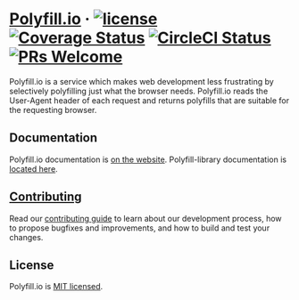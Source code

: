 
# [Polyfill.io][production] &middot; [![license][license-badge]][license] [![Coverage Status][coveralls-badge]][coveralls] [![CircleCI Status][circle-ci-badge]][circle-ci] [![PRs Welcome][pull-requests-badge]][contributing guide]

Polyfill.io is a service which makes web development less frustrating by selectively polyfilling just what the browser needs.
Polyfill.io reads the User-Agent header of each request and returns polyfills that are suitable for the requesting browser.

## Documentation

Polyfill.io documentation is [on the website][production].
Polyfill-library documentation is [located here][polyfill-library].


## [Contributing][contributing guide]

Read our [contributing guide] to learn about our development process, how to propose bugfixes and improvements, and how to build and test your changes.

## License

Polyfill.io is [MIT licensed][license].

[@polyfillio]: https://twitter.com/polyfillio
[circle-ci]: https://circleci.com/gh/Financial-Times/polyfill-service
[circle-ci-badge]: https://circleci.com/gh/Financial-Times/polyfill-service.svg?style=shield&circle-token=88c37ba36676a8b01945fded105a973925c46f12
[contributing guide]: ./.github/CONTRIBUTING.md
[coveralls]: https://coveralls.io/github/Financial-Times/polyfill-service?branch=master
[coveralls-badge]: https://coveralls.io/repos/github/Financial-Times/polyfill-service/badge.svg?branch=master&t=j7vzBH
[license]: ./LICENSE.md
[license-badge]: https://img.shields.io/badge/license-MIT-blue.svg
[polyfill-library]: ./packages/polyfill-library
[pull-requests-badge]: https://img.shields.io/badge/PRs-welcome-brightgreen.svg
[npm]: https://www.npmjs.com/
[staging]: https://qa.polyfill.io
[production]: https://polyfill.io